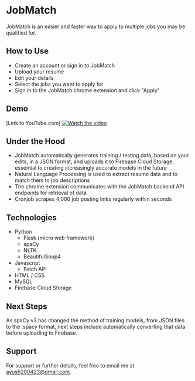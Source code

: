 
# JobMatch

JobMatch is an easier and faster way to apply to multiple jobs you may be qualified for.




## How to Use

- Create an account or sign in to JobMatch
- Upload your resume
- Edit your details
- Select the jobs you want to apply for
- Sign in to the JobMatch chrome extension and click "Apply"
## Demo
[Link to YouTube.com]
[![Watch the video](https://img.youtube.com/vi/_jINZZqrpFs/maxresdefault.jpg)](https://youtu.be/_jINZZqrpFs)
## Under the Hood

- JobMatch automatically generates training / testing data, based on your edits, in a JSON format, and uploads it to Firebase Cloud Storage, essential to creating increasingly accurate models in the future
- Natural Language Processing is used to extract resume data and to match them to job descriptions
- The chrome extension communicates with the JobMatch backend API endpoints for retrieval of data
- Cronjob scrapes 4,000 job posting links regularly within seconds
## Technologies

- Python
    - Flask (micro web framework)
    - spaCy
    - NLTK
    - BeautifulSoup4
- Javascript
    - Fetch API
- HTML / CSS
- MySQL
- Firebase Cloud Storage
## Next Steps

As spaCy v3 has changed the method of training models, from JSON files to the .spacy format, next steps include automatically converting that data before uploading to Firebase. 
## Support

For support or further details, feel free to email me at ayush200423@gmail.com.

